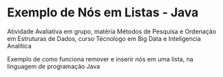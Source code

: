 # Exemplo de Nós em Listas - Java

Atividade Avaliativa em grupo, matéria Métodos de Pesquisa e Ordenação em Estruturas de Dados, curso Técnologo em Big Data e Inteligencia Analítica

Exemplo de como funciona remover e inserir nós em uma lista, na linguagem de programação Java
